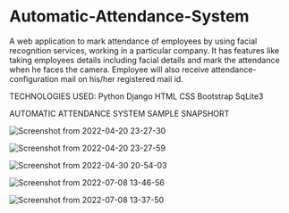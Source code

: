 # Automatic-Attendance-System
A web application to mark attendance of employees by using facial recognition services, working in a particular company. It has features like taking employees details including facial details and mark the attendance when he faces the camera. Employee will also receive attendance-configuration mail on his/her registered mail id.

TECHNOLOGIES USED: 
  Python
  Django 
  HTML
  CSS
  Bootstrap
  SqLite3

AUTOMATIC ATTENDANCE SYSTEM SAMPLE SNAPSHORT

![Screenshot from 2022-04-20 23-27-30](https://user-images.githubusercontent.com/73174990/177948364-a6c8ba82-de0a-4b16-892e-4941a8687f68.png)

![Screenshot from 2022-04-20 23-27-59](https://user-images.githubusercontent.com/73174990/177948404-8cfbfbf3-bd64-446d-97de-4ee933d32982.png)

![Screenshot from 2022-04-30 20-54-03](https://user-images.githubusercontent.com/73174990/177949181-b1d88e51-d4eb-4149-853d-d72b7e6d3984.png)

![Screenshot from 2022-07-08 13-46-56](https://user-images.githubusercontent.com/73174990/177949238-2d57436a-a8d0-4a8c-b00d-aac6c12603a9.png)

![Screenshot from 2022-07-08 13-37-50](https://user-images.githubusercontent.com/73174990/177949364-de39f79d-cd48-4027-9651-afc5ff8f13f7.png)

